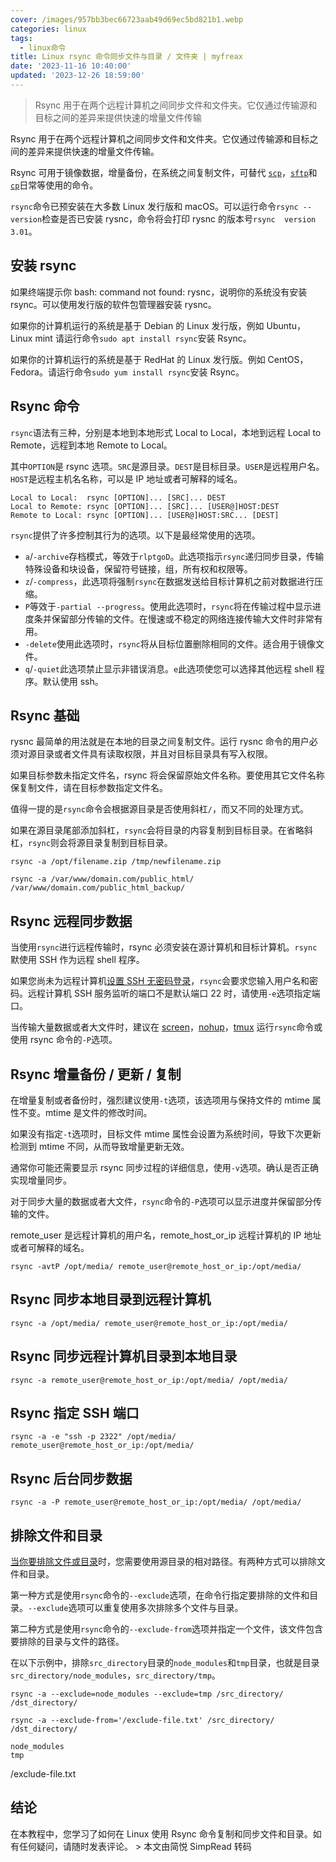 ```yaml
---
cover: /images/957bb3bec66723aab49d69ec5bd821b1.webp
categories: linux
tags:
  - linux命令
title: Linux rsync 命令同步文件与目录 / 文件夹 | myfreax
date: '2023-11-16 10:40:00'
updated: '2023-12-26 18:59:00'
---
```


> Rsync 用于在两个远程计算机之间同步文件和文件夹。它仅通过传输源和目标之间的差异来提供快速的增量文件传输


Rsync 用于在两个远程计算机之间同步文件和文件夹。它仅通过传输源和目标之间的差异来提供快速的增量文件传输。


Rsync 可用于镜像数据，增量备份，在系统之间复制文件，可替代 [`scp`](https://www.myfreax.com/how-to-use-scp-command-to-securely-transfer-files/)，[`sftp`](https://www.myfreax.com/how-to-use-linux-sftp-command-to-transfer-files/)和 [`cp`](https://www.myfreax.com/cp-command-in-linux/)日常等使用的命令。


`rsync`命令已预安装在大多数 Linux 发行版和 macOS。可以运行命令`rsync --version`检查是否已安装 rysnc，命令将会打印 rysnc 的版本号`rsync  version 3.01`。


## 安装 rsync


如果终端提示你 bash: command not found: rysnc，说明你的系统没有安装 rsync。可以使用发行版的软件包管理器安装 rysnc。


如果你的计算机运行的系统是基于 Debian 的 Linux 发行版，例如 Ubuntu，Linux mint 请运行命令`sudo apt install rsync`安装 Rsync。


如果你的计算机运行的系统是基于 RedHat 的 Linux 发行版。例如 CentOS，Fedora。请运行命令`sudo yum install rsync`安装 Rsync。


## Rsync 命令


`rsync`语法有三种，分别是本地到本地形式 Local to Local，本地到远程 Local to Remote，远程到本地 Remote to Local。


其中`OPTION`是 rsync 选项。`SRC`是源目录。`DEST`是目标目录。`USER`是远程用户名。`HOST`是远程主机名名称，可以是 IP 地址或者可解释的域名。


```text
Local to Local:  rsync [OPTION]... [SRC]... DEST
Local to Remote: rsync [OPTION]... [SRC]... [USER@]HOST:DEST
Remote to Local: rsync [OPTION]... [USER@]HOST:SRC... [DEST]
```


`rsync`提供了许多控制其行为的选项。以下是最经常使用的选项。

- `a`/`-archive`存档模式，等效于`rlptgoD`。此选项指示`rsync`递归同步目录，传输特殊设备和块设备，保留符号链接，组，所有权和权限等。
- `z`/`-compress`，此选项将强制`rsync`在数据发送给目标计算机之前对数据进行压缩。
- `P`等效于`-partial --progress`。使用此选项时，`rsync`将在传输过程中显示进度条并保留部分传输的文件。在慢速或不稳定的网络连接传输大文件时非常有用。
- `-delete`使用此选项时，`rsync`将从目标位置删除相同的文件。适合用于镜像文件。
- `q`/`-quiet`此选项禁止显示非错误消息。`e`此选项使您可以选择其他远程 shell 程序。默认使用 ssh。

## Rsync 基础


rysnc 最简单的用法就是在本地的目录之间复制文件。运行 rysnc 命令的用户必须对源目录或者文件具有读取权限，并且对目标目录具有写入权限。


如果目标参数未指定文件名，rsync 将会保留原始文件名称。要使用其它文件名称保复制文件，请在目标参数指定文件名。


值得一提的是`rsync`命令会根据源目录是否使用斜杠`/`，而又不同的处理方式。


如果在源目录尾部添加斜杠，`rsync`会将目录的内容复制到目标目录。在省略斜杠，`rsync`则会将源目录复制到目标目录。


```text
rsync -a /opt/filename.zip /tmp/newfilename.zip

rsync -a /var/www/domain.com/public_html/ /var/www/domain.com/public_html_backup/
```


## Rsync 远程同步数据


当使用`rsync`进行远程传输时，rsync 必须安装在源计算机和目标计算机。`rsync`默使用 SSH 作为远程 shell 程序。


如果您尚未为远程计算机[设置 SSH 无密码登录](https://www.myfreax.com/how-to-setup-passwordless-ssh-login/)，`rsync`会要求您输入用户名和密码。远程计算机 SSH 服务监听的端口不是默认端口 22 时，请使用`-e`选项指定端口。


当传输大量数据或者大文件时，建议在 [screen](https://www.myfreax.com/how-to-use-linux-screen/)，[nohup](https://www.myfreax.com/linux-nohup-command/)，[tmux](https://www.myfreax.com/getting-started-with-tmux/) 运行`rsync`命令或使用 rsync 命令的`-P`选项。


## Rsync 增量备份 / 更新 / 复制


在增量复制或者备份时，强烈建议使用`-t`选项，该选项用与保持文件的 mtime 属性不变。mtime 是文件的修改时间。


如果没有指定`-t`选项时，目标文件 mtime 属性会设置为系统时间，导致下次更新检测到 mtime 不同，从而导致增量更新无效。


通常你可能还需要显示 rsync 同步过程的详细信息，使用`-v`选项。确认是否正确实现增量同步。


对于同步大量的数据或者大文件，`rsync`命令的`-P`选项可以显示进度并保留部分传输的文件。


remote_user 是远程计算机的用户名，remote_host_or_ip 远程计算机的 IP 地址或者可解释的域名。


```text
rsync -avtP /opt/media/ remote_user@remote_host_or_ip:/opt/media/
```


## Rsync 同步本地目录到远程计算机


```text
rsync -a /opt/media/ remote_user@remote_host_or_ip:/opt/media/
```


## Rsync 同步远程计算机目录到本地目录


```text
rsync -a remote_user@remote_host_or_ip:/opt/media/ /opt/media/
```


## Rsync 指定 SSH 端口


```text
rsync -a -e "ssh -p 2322" /opt/media/ remote_user@remote_host_or_ip:/opt/media/
```


## Rsync 后台同步数据


```text
rsync -a -P remote_user@remote_host_or_ip:/opt/media/ /opt/media/
```


## 排除文件和目录


[当你要](https://www.myfreax.com/how-to-exclude-files-and-directories-with-rsync/)[排除文件或目录](https://www.myfreax.com/how-to-exclude-files-and-directories-with-rsync/)时，您需要使用源目录的相对路径。有两种方式可以排除文件和目录。


第一种方式是使用`rsync`命令的`--exclude`选项，在命令行指定要排除的文件和目录。`--exclude`选项可以重复使用多次排除多个文件与目录。


第二种方式是使用`rsync`命令的`--exclude-from`选项并指定一个文件，该文件包含要排除的目录与文件的路径。


在以下示例中，排除`src_directory`目录的`node_modules`和`tmp`目录，也就是目录`src_directory/node_modules`，`src_directory/tmp`。


```text
rsync -a --exclude=node_modules --exclude=tmp /src_directory/ /dst_directory/
```


```text
rsync -a --exclude-from='/exclude-file.txt' /src_directory/ /dst_directory/
```


```text
node_modules
tmp
```


/exclude-file.txt


## 结论


在本教程中，您学习了如何在 Linux 使用 Rsync 命令复制和同步文件和目录。如有任何疑问，请随时发表评论。 > 本文由简悦 SimpRead 转码

